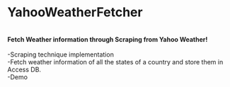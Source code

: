 YahooWeatherFetcher
===================
<br/>
<b>Fetch Weather information through Scraping from Yahoo Weather!<br/></b>
<br/>
-Scraping technique implementation<br/>
-Fetch weather information of all the states of a country and store them in Access DB.<br/>
-Demo<br/>
